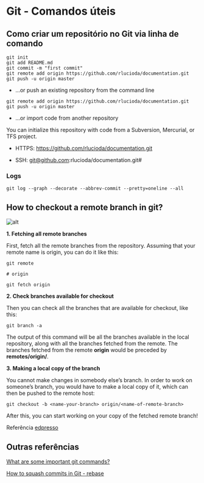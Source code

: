 # Git - Comandos úteis

## Como criar um repositório no Git via linha de comando

```git
git init
git add README.md
git commit -m "first commit"
git remote add origin https://github.com/rlucioda/documentation.git
git push -u origin master
```

* …or push an existing repository from the command line

```git
git remote add origin https://github.com/rlucioda/documentation.git
git push -u origin master
```

* …or import code from another repository

You can initialize this repository with code from a Subversion, Mercurial, or TFS project.

* HTTPS: <https://github.com/rlucioda/documentation.git>

* SSH: git@github.com:rlucioda/documentation.git#

### Logs

`git log --graph --decorate --abbrev-commit --pretty=oneline --all`


## How to checkout a remote branch in git?

![alt](https://www.educative.io/api/edpresso/shot/4793369437929472/image/6586281372942336https://link)

**1. Fetching all remote branches**

First, fetch all the remote branches from the repository. Assuming that your remote name is origin, you can do it like this:

```git
git remote

# origin

git fetch origin

```

**2. Check branches available for checkout**

Then you can check all the branches that are available for checkout, like this:

`git branch -a`

The output of this command will be all the branches available in the local repository, along with all the branches fetched from the remote. The branches fetched from the remote **origin** would be preceded by **remotes/origin/**.

**3. Making a local copy of the branch**

You cannot make changes in somebody else’s branch. In order to work on someone’s branch, you would have to make a local copy of it, which can then be pushed to the remote host:

`git checkout -b <name-your-branch> origin/<name-of-remote-branch>`

After this, you can start working on your copy of the fetched remote branch!

Referência [edpresso](https://www.educative.io/edpresso/how-to-checkout-a-remote-branch-in-git?affiliate_id=5082902844932096&utm_source=google&utm_medium=cpc&utm_campaign=platform2&utm_content=ad-1-dynamic&gclid=Cj0KCQjwjOrtBRCcARIsAEq4rW4TJcJMsGTxO7n7OSJ6d4_KhjP-Y4rOFnEpNNHIrsjiID4zwPuSuD0aAoVEEALw_wcB)

## Outras referências 

[What are some important git commands?](https://www.educative.io/edpresso/what-are-some-important-git-commands)

[How to squash commits in Git - rebase](https://www.educative.io/edpresso/how-to-squash-commits-in-git)